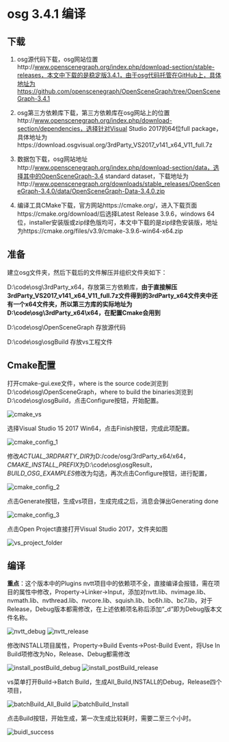 # osg 3.4.1 编译

## 下载
1. osg源代码下载，osg网站位置http://www.openscenegraph.org/index.php/download-section/stable-releases，本文中下载的是稳定版3.4.1，由于osg代码托管在GitHub上，具体地址为https://github.com/openscenegraph/OpenSceneGraph/tree/OpenSceneGraph-3.4.1

2. osg第三方依赖库下载，第三方依赖库在osg网站上的位置http://www.openscenegraph.org/index.php/download-section/dependencies，选择针对Visual Studio 2017的64位full package，具体地址为https://download.osgvisual.org/3rdParty_VS2017_v141_x64_V11_full.7z 

3. 数据包下载，osg网站地址http://www.openscenegraph.org/index.php/download-section/data，选择其中的OpenSceneGraph-3.4 standard dataset，下载地址为http://www.openscenegraph.org/downloads/stable_releases/OpenSceneGraph-3.4.0/data/OpenSceneGraph-Data-3.4.0.zip

4. 编译工具CMake下载，官方网站https://cmake.org/，进入下载页面https://cmake.org/download/后选择Latest Release 3.9.6，windows 64位，installer安装版或zip绿色版均可，本文中下载的是zip绿色安装版，地址为https://cmake.org/files/v3.9/cmake-3.9.6-win64-x64.zip

## 准备
建立osg文件夹，然后下载后的文件解压并组织文件夹如下：

D:\code\osg\3rdParty_x64，存放第三方依赖库，**由于直接解压3rdParty_VS2017_v141_x64_V11_full.7z文件得到的3rdParty_x64文件夹中还有一个x64文件夹，所以第三方库的实际地址为D:\code\osg\3rdParty_x64\x64，在配置Cmake会用到**

D:\code\osg\OpenSceneGraph 存放源代码

D:\code\osg\osgBuild 存放vs工程文件

## Cmake配置
打开cmake-gui.exe文件，where is the source code浏览到D:\code\osg\OpenSceneGraph，where to build the binaries浏览到D:\code\osg\osgBuild，点击Configure按钮，开始配置。

![cmake_vs](Image/cmake_vs_configure.PNG)

选择Visual Studio 15 2017 Win64，点击Finish按钮，完成此项配置。

![cmake_config_1](Image/cmake_config_1.PNG)

修改*ACTUAL_3RDPARTY_DIR*为D:/code/osg/3rdParty_x64/x64，*CMAKE_INSTALL_PREFIX*为D:\code\osg\osgResult，*BUILD_OSG_EXAMPLES*修改为勾选，再次点击Configure按钮，进行配置，

![cmake_config_2](Image/cmake_config_2.PNG)

点击Generate按钮，生成vs项目，生成完成之后，消息会弹出Generating done

![cmake_config_3](Image/cmake_config_3.PNG)

点击Open Project直接打开Visual Studio 2017，文件夹如图

![vs_project_folder](Image/vs_project_folder.PNG)

## 编译
**重点**：这个版本中的Plugins nvtt项目中的依赖项不全，直接编译会报错，需在项目的属性中修改，Property->Linker->Input，添加对nvtt.lib、nvimage.lib、nvmath.lib、nvthread.lib、nvcore.lib、squish.lib、bc6h.lib、bc7.lib，对于Release，Debug版本都需修改，在上述依赖项名称后添加“_d”即为Debug版本文件名称。

![nvtt_debug](Image/nvtt_debug.PNG)
![nvtt_release](Image/nvtt_release.PNG)

修改INSTALL项目属性，Property->Build Events->Post-Build Event，将Use In Build项修改为No，Release、Debug都需修改

![install_postBuild_debug](Image/install_postBuild_debug.PNG)
![install_postBuild_release](Image/install_postBuild_release.PNG)

vs菜单打开Build->Batch Build，生成All_Build,INSTALL的Debug，Release四个项目，

![batchBuild_All_Build](Image/batchBuild_All_Build.PNG)
![batchBuild_Install](Image/batchBuild_Install.PNG)

点击Build按钮，开始生成，第一次生成比较耗时，需要二至三个小时。

![buidl_success](Image/build_success.PNG)






